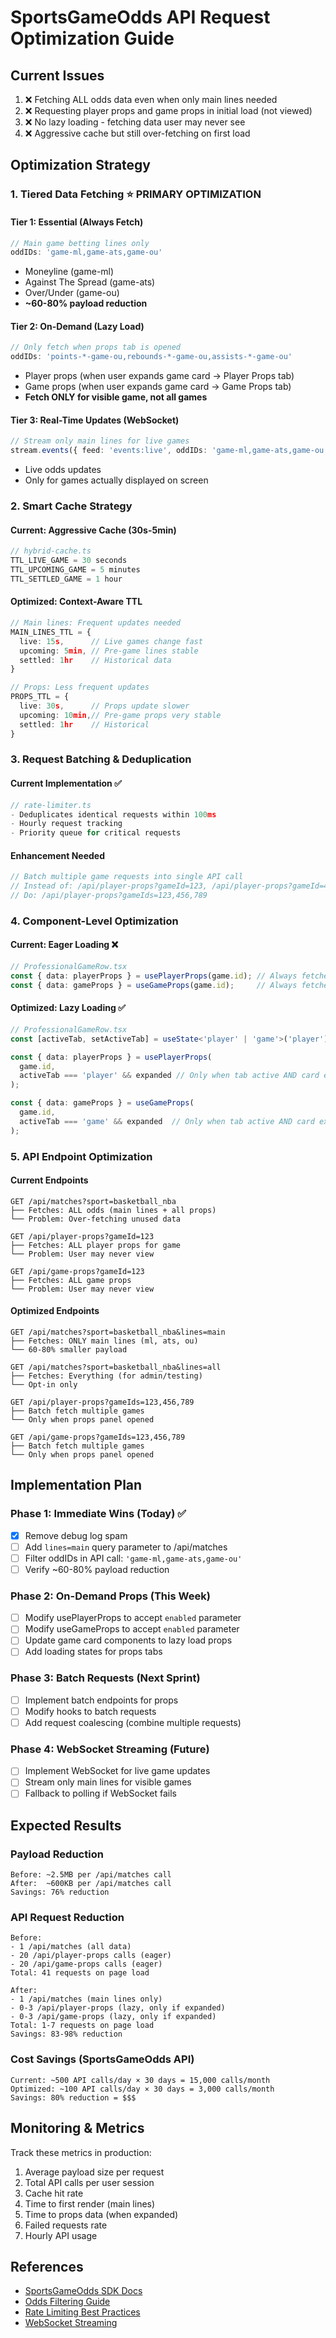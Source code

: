 # SportsGameOdds API Request Optimization Guide

## Current Issues
1. ❌ Fetching ALL odds data even when only main lines needed
2. ❌ Requesting player props and game props in initial load (not viewed)
3. ❌ No lazy loading - fetching data user may never see
4. ❌ Aggressive cache but still over-fetching on first load

## Optimization Strategy

### 1. **Tiered Data Fetching** ⭐ PRIMARY OPTIMIZATION

#### Tier 1: Essential (Always Fetch)
```typescript
// Main game betting lines only
oddIDs: 'game-ml,game-ats,game-ou'
```
- Moneyline (game-ml)
- Against The Spread (game-ats) 
- Over/Under (game-ou)
- **~60-80% payload reduction**

#### Tier 2: On-Demand (Lazy Load)
```typescript
// Only fetch when props tab is opened
oddIDs: 'points-*-game-ou,rebounds-*-game-ou,assists-*-game-ou'
```
- Player props (when user expands game card → Player Props tab)
- Game props (when user expands game card → Game Props tab)
- **Fetch ONLY for visible game, not all games**

#### Tier 3: Real-Time Updates (WebSocket)
```typescript
// Stream only main lines for live games
stream.events({ feed: 'events:live', oddIDs: 'game-ml,game-ats,game-ou' })
```
- Live odds updates
- Only for games actually displayed on screen

### 2. **Smart Cache Strategy**

#### Current: Aggressive Cache (30s-5min)
```typescript
// hybrid-cache.ts
TTL_LIVE_GAME = 30 seconds
TTL_UPCOMING_GAME = 5 minutes
TTL_SETTLED_GAME = 1 hour
```

#### Optimized: Context-Aware TTL
```typescript
// Main lines: Frequent updates needed
MAIN_LINES_TTL = {
  live: 15s,      // Live games change fast
  upcoming: 5min, // Pre-game lines stable
  settled: 1hr    // Historical data
}

// Props: Less frequent updates
PROPS_TTL = {
  live: 30s,      // Props update slower
  upcoming: 10min,// Pre-game props very stable
  settled: 1hr    // Historical
}
```

### 3. **Request Batching & Deduplication**

#### Current Implementation ✅
```typescript
// rate-limiter.ts
- Deduplicates identical requests within 100ms
- Hourly request tracking
- Priority queue for critical requests
```

#### Enhancement Needed
```typescript
// Batch multiple game requests into single API call
// Instead of: /api/player-props?gameId=123, /api/player-props?gameId=456
// Do: /api/player-props?gameIds=123,456,789
```

### 4. **Component-Level Optimization**

#### Current: Eager Loading ❌
```typescript
// ProfessionalGameRow.tsx
const { data: playerProps } = usePlayerProps(game.id); // Always fetches
const { data: gameProps } = useGameProps(game.id);     // Always fetches
```

#### Optimized: Lazy Loading ✅
```typescript
// ProfessionalGameRow.tsx
const [activeTab, setActiveTab] = useState<'player' | 'game'>('player');

const { data: playerProps } = usePlayerProps(
  game.id,
  activeTab === 'player' && expanded // Only when tab active AND card expanded
);

const { data: gameProps } = useGameProps(
  game.id,
  activeTab === 'game' && expanded  // Only when tab active AND card expanded
);
```

### 5. **API Endpoint Optimization**

#### Current Endpoints
```
GET /api/matches?sport=basketball_nba
├── Fetches: ALL odds (main lines + all props)
└── Problem: Over-fetching unused data

GET /api/player-props?gameId=123
├── Fetches: ALL player props for game
└── Problem: User may never view

GET /api/game-props?gameId=123
├── Fetches: ALL game props
└── Problem: User may never view
```

#### Optimized Endpoints
```
GET /api/matches?sport=basketball_nba&lines=main
├── Fetches: ONLY main lines (ml, ats, ou)
└── 60-80% smaller payload

GET /api/matches?sport=basketball_nba&lines=all
├── Fetches: Everything (for admin/testing)
└── Opt-in only

GET /api/player-props?gameIds=123,456,789
├── Batch fetch multiple games
└── Only when props panel opened

GET /api/game-props?gameIds=123,456,789
├── Batch fetch multiple games  
└── Only when props panel opened
```

## Implementation Plan

### Phase 1: Immediate Wins (Today) ✅
- [x] Remove debug log spam
- [ ] Add `lines=main` query parameter to /api/matches
- [ ] Filter oddIDs in API call: `'game-ml,game-ats,game-ou'`
- [ ] Verify ~60-80% payload reduction

### Phase 2: On-Demand Props (This Week)
- [ ] Modify usePlayerProps to accept `enabled` parameter
- [ ] Modify useGameProps to accept `enabled` parameter
- [ ] Update game card components to lazy load props
- [ ] Add loading states for props tabs

### Phase 3: Batch Requests (Next Sprint)
- [ ] Implement batch endpoints for props
- [ ] Modify hooks to batch requests
- [ ] Add request coalescing (combine multiple requests)

### Phase 4: WebSocket Streaming (Future)
- [ ] Implement WebSocket for live game updates
- [ ] Stream only main lines for visible games
- [ ] Fallback to polling if WebSocket fails

## Expected Results

### Payload Reduction
```
Before: ~2.5MB per /api/matches call
After:  ~600KB per /api/matches call
Savings: 76% reduction
```

### API Request Reduction
```
Before: 
- 1 /api/matches (all data)
- 20 /api/player-props calls (eager)
- 20 /api/game-props calls (eager)
Total: 41 requests on page load

After:
- 1 /api/matches (main lines only)
- 0-3 /api/player-props (lazy, only if expanded)
- 0-3 /api/game-props (lazy, only if expanded)
Total: 1-7 requests on page load
Savings: 83-98% reduction
```

### Cost Savings (SportsGameOdds API)
```
Current: ~500 API calls/day × 30 days = 15,000 calls/month
Optimized: ~100 API calls/day × 30 days = 3,000 calls/month
Savings: 80% reduction = $$$
```

## Monitoring & Metrics

Track these metrics in production:
1. Average payload size per request
2. Total API calls per user session
3. Cache hit rate
4. Time to first render (main lines)
5. Time to props data (when expanded)
6. Failed requests rate
7. Hourly API usage

## References

- [SportsGameOdds SDK Docs](https://sportsgameodds.com/docs/sdk)
- [Odds Filtering Guide](https://sportsgameodds.com/docs/guides/response-speed)
- [Rate Limiting Best Practices](https://sportsgameodds.com/docs/guides/rate-limiting)
- [WebSocket Streaming](https://sportsgameodds.com/docs/guides/realtime-streaming-api)
